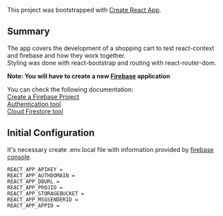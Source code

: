 This project was bootstrapped with [Create React App](https://github.com/facebook/create-react-app).

## Summary

The app covers the development of a shopping cart to test react-context and firebase and how they work together.<br>
Styling was done with react-bootstrap and routing with react-router-dom.<br>

**Note: You will have to create a new [Firebase](https://console.firebase.google.com) application**

You can check the following documentation:<br>
[Create a Firebase Project](https://firebase.google.com/docs/web/setup)<br>
[Authentication tool](https://firebase.google.com/docs/auth/web/start?authuser=0)<br>
[Cloud Firestore tool](https://firebase.google.com/docs/firestore)<br>

## Initial Configuration

It's necessary create .env.local file with information provided by [firebase console](https://console.firebase.google.com).

```
REACT_APP_APIKEY =
REACT_APP_AUTHDOMAIN =
REACT_APP_DBURL =
REACT_APP_PROJID =
REACT_APP_STORAGEBUCKET =
REACT_APP_MSGSENDERID =
REACT_APP_APPID =
```
